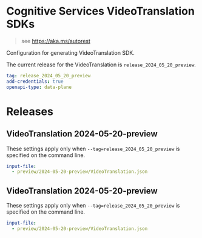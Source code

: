 # Cognitive Services VideoTranslation SDKs

> see https://aka.ms/autorest

Configuration for generating VideoTranslation SDK.

The current release for the VideoTranslation is `release_2024_05_20_preview`.

``` yaml
tag: release_2024_05_20_preview
add-credentials: true
openapi-type: data-plane
```

# Releases

## VideoTranslation 2024-05-20-preview

These settings apply only when `--tag=release_2024_05_20_preview` is specified on the command line.

```yaml $(tag) == 'release_2024_05_20_preview'
input-file:
  - preview/2024-05-20-preview/VideoTranslation.json
```

## VideoTranslation 2024-05-20-preview

These settings apply only when `--tag=release_2024_05_20_preview` is specified on the command line.

```yaml $(tag) == 'release_2024_05_20_preview'
input-file:
  - preview/2024-05-20-preview/VideoTranslation.json
```